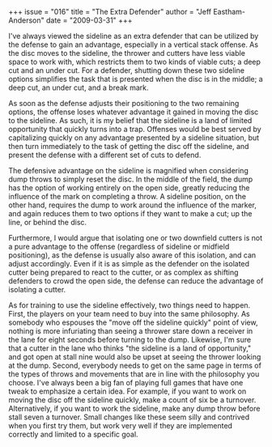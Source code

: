 +++
issue = "016"
title = "The Extra Defender"
author = "Jeff Eastham-Anderson"
date = "2009-03-31"
+++

I've always viewed the sideline as an extra defender that can be utilized by
the defense to gain an advantage, especially in a vertical stack offense. As
the disc moves to the sideline, the thrower and cutters have less viable space
to work with, which restricts them to two kinds of viable cuts; a deep cut and
an under cut. For a defender, shutting down these two sideline options
simplifies the task that is presented when the disc is in the middle; a deep
cut, an under cut, and a break mark.  
  
As soon as the defense adjusts their positioning to the two remaining options,
the offense loses whatever advantage it gained in moving the disc to the
sideline. As such, it is my belief that the sideline is a land of limited
opportunity that quickly turns into a trap. Offenses would be best served by
capitalizing quickly on any advantage presented by a sideline situation, but
then turn immediately to the task of getting the disc off the sideline, and
present the defense with a different set of cuts to defend.  
  
The defensive advantage on the sideline is magnified when considering dump
throws to simply reset the disc. In the middle of the field, the dump has the
option of working entirely on the open side, greatly reducing the influence of
the mark on completing a throw. A sideline position, on the other hand,
requires the dump to work around the influence of the marker, and again
reduces them to two options if they want to make a cut; up the line, or behind
the disc.  
  
Furthermore, I would argue that isolating one or two downfield cutters is not
a pure advantage to the offense (regardless of sideline or midfield
positioning), as the defense is usually also aware of this isolation, and can
adjust accordingly. Even if it is as simple as the defender on the isolated
cutter being prepared to react to the cutter, or as complex as shifting
defenders to crowd the open side, the defense can reduce the advantage of
isolating a cutter.  
  
As for training to use the sideline effectively, two things need to happen.
First, the players on your team need to buy into the same philosophy. As
somebody who espouses the "move off the sideline quickly" point of view,
nothing is more infuriating than seeing a thrower stare down a receiver in the
lane for eight seconds before turning to the dump. Likewise, I'm sure that a
cutter in the lane who thinks "the sideline is a land of opportunity," and got
open at stall nine would also be upset at seeing the thrower looking at the
dump. Second, everybody needs to get on the same page in terms of the types of
throws and movements that are in line with the philosophy you choose. I've
always been a big fan of playing full games that have one tweak to emphasize a
certain idea. For example, if you want to work on moving the disc off the
sideline quickly, make a count of six be a turnover. Alternatively, if you
want to work the sideline, make any dump throw before stall seven a turnover.
Small changes like these seem silly and contrived when you first try them, but
work very well if they are implemented correctly and limited to a specific
goal.
